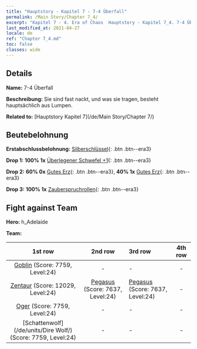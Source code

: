 ```yaml
---
title: "Hauptstory - Kapitel 7 - 7-4 Überfall"
permalink: /Main Story/Chapter 7_4/
excerpt: "Kapitel 7 - 4. Era of Chaos  Hauptstory - Kapitel 7_4. 7-4 Überfall"
last_modified_at: 2021-04-27
locale: de
ref: "Chapter 7_4.md"
toc: false
classes: wide
---
```


## Details

 **Name:** 7-4 Überfall

 **Beschreibung:** Sie sind fast nackt, und was sie tragen, besteht hauptsächlich aus Lumpen.

 **Related to:** [Hauptstory Kapitel 7](/de/Main Story/Chapter 7/)

## Beutebelohnung

 **Erstabschlussbelohnung:** [Silberschlüssel](/ItemsDE/con_693/){: .btn .btn--era3}

 **Drop 1:** **100% 1x** [Überlegener Schwefel +1](/ItemsDE/mat_22/){: .btn .btn--era3}

 **Drop 2:** **60% 0x** [Gutes Erz](/ItemsDE/mat_12/){: .btn .btn--era3}, **40% 1x** [Gutes Erz](/ItemsDE/mat_12/){: .btn .btn--era3}

 **Drop 3:** **100% 1x** [Zauberspruchrollen](/ItemsDE/con_694/){: .btn .btn--era3}


## Fight against Team
 **Hero:** h_Adelaide

 **Team:**


  | 1st row | 2nd row | 3rd row | 4th row |
  |:----:|:----:|:----|:----:|
  | [Goblin](/de/units/Goblin/) (Score: 7759, Level:24)  | - | - | - |
  | [Zentaur](/de/units/Centaur/) (Score: 12029, Level:24)  | [Pegasus](/de/units/Pegasus/) (Score: 7637, Level:24)  | [Pegasus](/de/units/Pegasus/) (Score: 7637, Level:24)  | - |
  | [Oger](/de/units/Ogre/) (Score: 7759, Level:24)  | - | - | - |
  | [Schattenwolf](/de/units/Dire Wolf/) (Score: 7759, Level:24)  | - | - | - |



